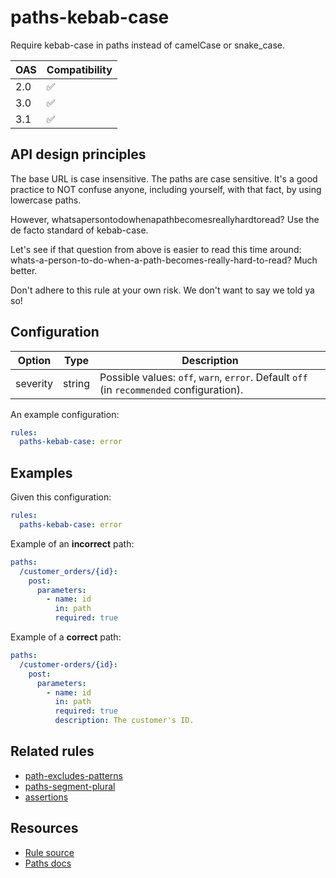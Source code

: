 # paths-kebab-case

Require kebab-case in paths instead of camelCase or snake_case.

|OAS|Compatibility|
|---|---|
|2.0|✅|
|3.0|✅|
|3.1|✅|


## API design principles

The base URL is case insensitive.
The paths are case sensitive.
It's a good practice to NOT confuse anyone, including yourself, with that fact, by using lowercase paths.

However, whatsapersontodowhenapathbecomesreallyhardtoread?
Use the de facto standard of kebab-case.

Let's see if that question from above is easier to read this time around: whats-a-person-to-do-when-a-path-becomes-really-hard-to-read?
Much better.

Don't adhere to this rule at your own risk.
We don't want to say we told ya so!

## Configuration


|Option|Type|Description|
|---|---|---|
|severity|string|Possible values: `off`, `warn`, `error`. Default `off` (in `recommended` configuration). |

An example configuration:

```yaml
rules:
  paths-kebab-case: error
```

## Examples


Given this configuration:

```yaml
rules:
  paths-kebab-case: error
```

Example of an **incorrect** path:

```yaml
paths:
  /customer_orders/{id}:
    post:
      parameters:
        - name: id
          in: path
          required: true
```

Example of a **correct** path:

```yaml
paths:
  /customer-orders/{id}:
    post:
      parameters:
        - name: id
          in: path
          required: true
          description: The customer's ID.
```

## Related rules

- [path-excludes-patterns](./path-excludes-patterns.md)
- [paths-segment-plural](./path-segment-plural.md)
- [assertions](./assertions.md)

## Resources

- [Rule source](https://github.com/Redocly/redocly-cli/blob/main/packages/core/src/rules/common/paths-kebab-case.ts)
- [Paths docs](https://redocly.com/docs/openapi-visual-reference/paths/)
